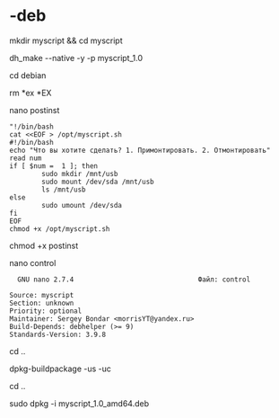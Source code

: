 # -deb
mkdir myscript && cd myscript

dh_make --native -y -p myscript_1.0

cd debian

rm *ex *EX

nano postinst

```
"!/bin/bash
cat <<EOF > /opt/myscript.sh
#!/bin/bash
echo "Что вы хотите сделать? 1. Примонтировать. 2. Отмонтировать"
read num
if [ $num =  1 ]; then
        sudo mkdir /mnt/usb
        sudo mount /dev/sda /mnt/usb
        ls /mnt/usb
else
        sudo umount /dev/sda
fi
EOF
chmod +x /opt/myscript.sh
```

chmod +x postinst

nano control

``` 
  GNU nano 2.7.4                               Файл: control                                        

Source: myscript
Section: unknown
Priority: optional
Maintainer: Sergey Bondar <morrisYT@yandex.ru>
Build-Depends: debhelper (>= 9)
Standards-Version: 3.9.8
```

cd ..

dpkg-buildpackage -us -uc

cd ..

sudo dpkg -i myscript_1.0_amd64.deb
